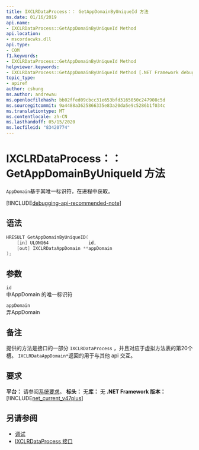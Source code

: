 ```yaml
---
title: IXCLRDataProcess：： GetAppDomainByUniqueId 方法
ms.date: 01/16/2019
api.name:
- IXCLRDataProcess::GetAppDomainByUniqueId Method
api.location:
- mscordacwks.dll
api.type:
- COM
f1.keywords:
- IXCLRDataProcess::GetAppDomainByUniqueId Method
helpviewer.keywords:
- IXCLRDataProcess::GetAppDomainByUniqueId Method [.NET Framework debugging]
topic_type:
- apiref
author: cshung
ms.author: andrewau
ms.openlocfilehash: bb02ffed09cbcc31e653bfd3165050c247908c5d
ms.sourcegitcommit: 9a4488a3625866335e83a20da5e9c5286b1f034c
ms.translationtype: MT
ms.contentlocale: zh-CN
ms.lasthandoff: 05/15/2020
ms.locfileid: "83420774"
---
```

# <a name="ixclrdataprocessgetappdomainbyuniqueid-method"></a>IXCLRDataProcess：： GetAppDomainByUniqueId 方法

`AppDomain`基于其唯一标识符，在进程中获取。

[!INCLUDE[debugging-api-recommended-note](../../../../includes/debugging-api-recommended-note.md)]

## <a name="syntax"></a>语法

```cpp
HRESULT GetAppDomainByUniqueID(
    [in] ULONG64               id,
    [out] IXCLRDataAppDomain **appDomain
);
```

## <a name="parameters"></a>参数

`id`\
中AppDomain 的唯一标识符

`appDomain`\
弄AppDomain

## <a name="remarks"></a>备注

提供的方法是接口的一部分 `IXCLRDataProcess` ，并且对应于虚拟方法表的第20个槽。 `IXCLRDataAppDomain*`返回的用于与其他 api 交互。

## <a name="requirements"></a>要求

**平台：** 请参阅[系统要求](../../get-started/system-requirements.md)。
**标头：** 无**库：** 无 **.NET Framework 版本：**[!INCLUDE[net_current_v47plus](../../../../includes/net-current-v47plus.md)]

## <a name="see-also"></a>另请参阅

- [调试](index.md)
- [IXCLRDataProcess 接口](ixclrdataprocess-interface.md)
